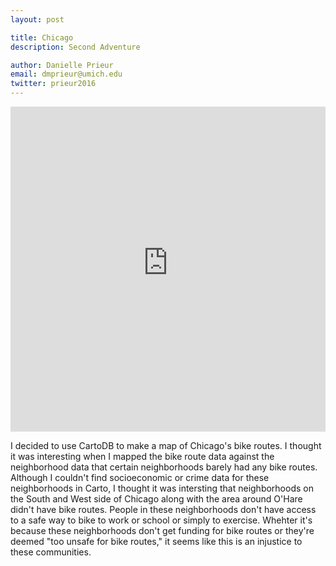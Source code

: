 ```yaml
---
layout: post

title: Chicago
description: Second Adventure 

author: Danielle Prieur
email: dmprieur@umich.edu
twitter: prieur2016
---
```


<iframe width="100%" height="520" frameborder="0" src="https://danielleprieur2016.carto.com/viz/176dc992-4fa1-11e6-b150-0e3ebc282e83/embed_map" allowfullscreen webkitallowfullscreen mozallowfullscreen oallowfullscreen msallowfullscreen></iframe>

I decided to use CartoDB to make a map of Chicago's bike routes. I thought it was interesting when I mapped the bike route data against the neighborhood data that certain neighborhoods barely had any bike routes. Although I couldn't find socioeconomic or crime data for these neighborhoods in Carto, I thought it was intersting that neighborhoods on the South and West side of Chicago along with the area around O'Hare didn't have bike routes. People in these neighborhoods don't have access to a safe way to bike to work or school or simply to exercise. Whehter it's because these neighborhoods don't get funding for bike routes or they're deemed "too unsafe for bike routes," it seems like this is an injustice to these communities. 
